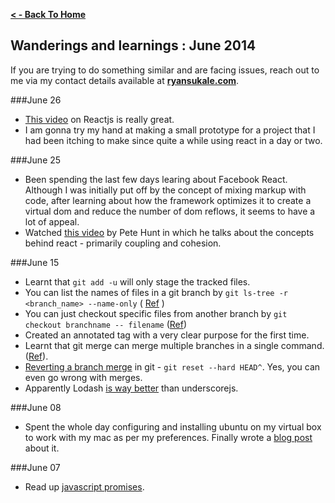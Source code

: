 **[ < - Back To Home](http://ryansukale.github.io)**

## Wanderings and learnings : June 2014

If you are trying to do something similar and are facing issues, reach out to me via my contact details available at **[ryansukale.com](http://ryansukale.com)**.

###June 26
- [This video](https://www.youtube.com/watch?v=XxVg_s8xAms) on Reactjs is really great. 
-  I am gonna try my hand at making a small prototype for a project that I had been itching to make since quite a while using react in a day or two.

###June 25
- Been spending the last few days learing about Facebook React. Although I was initially put off by the concept of mixing markup with code, after learning about how the framework optimizes it to create a virtual dom and reduce the number of dom reflows, it seems to have a lot of appeal.
- Watched [this video](https://www.youtube.com/watch?v=x7cQ3mrcKaY) by Pete Hunt in which he talks about the concepts behind react - primarily coupling and cohesion.

###June 15
- Learnt that `git add -u` will only stage the tracked files.
- You can list the names of files in a git branch by `git ls-tree -r <branch_name> --name-only` ( [Ref](http://stackoverflow.com/a/1910822/226953)  )
- You can just checkout specific files from another branch by `git checkout branchname -- filename`  ([Ref](http://stackoverflow.com/a/2364223/226953))
- Created an annotated tag with a very clear purpose for the first time.
- Learnt that git merge can merge multiple branches in a single command. ([Ref](http://stackoverflow.com/questions/16208144/how-do-i-merge-multiple-branches-into-master)).
- [Reverting a branch merge](http://lostechies.com/derickbailey/2010/04/01/git-how-to-revert-a-branch-merge/) in git - `git reset --hard HEAD^`. Yes, you can even go wrong with merges.
- Apparently Lodash [is way better](http://stackoverflow.com/questions/13789618/differences-between-lodash-and-underscore) than underscorejs.

###June 08
- Spent the whole day configuring and installing ubuntu on my virtual box to work with my mac as per my preferences. Finally wrote a [blog post](http://blog.ryansukale.com/setting-up-an-ubuntu-vm-on-a-mac-for-folder-sharing-but-separate-environments/) about it.

###June 07
- Read up [javascript promises](http://www.html5rocks.com/en/tutorials/es6/promises/).
